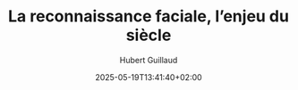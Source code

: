 ---
layout: post
title: "La reconnaissance faciale, l’enjeu du siècle"
link: "https://danslesalgorithmes.net/2025/02/10/la-reconnaissance-faciale-lenjeu-du-siecle"
author: Hubert Guillaud
published_date: 10/02/2025
description: "« Le plus grand danger de la reconnaissance faciale vient du fait qu’elle fonctionne plutôt très bien »."
language: fr
categories: "Liens"
tags: "surveillance vie-privée"
og-tags: "surveillance vie-privée"
date: "2025-05-19T13:41:40+02:00"
permalink: /:categories/:year/:month/:day/:title/
---